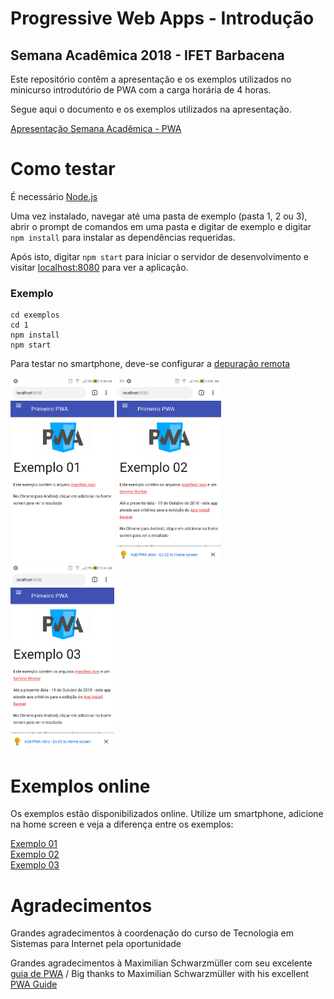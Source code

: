 # Progressive Web Apps - Introdução
## Semana Acadêmica 2018 - IFET Barbacena
Este repositório contêm a apresentação e os exemplos utilizados no minicurso introdutório de PWA com a carga horária de 4 horas.

Segue aqui o documento e os exemplos utilizados na apresentação.

[Apresentação Semana Acadêmica - PWA](https://github.com/RichardsonWTR/pwa_sem_academica/archive/master.zip)

# Como testar 
É necessário [Node.js](https://nodejs.org) 

Uma vez instalado, navegar até uma pasta de exemplo (pasta 1, 2 ou 3), abrir o prompt de comandos em uma pasta  e digitar de exemplo e digitar  `npm install` para instalar as dependências requeridas.

Após isto, digitar `npm start` para iniciar o servidor de desenvolvimento e visitar [localhost:8080](http://localhost:8080) para ver a aplicação.

### Exemplo
```
cd exemplos
cd 1
npm install
npm start
```
Para testar no smartphone, deve-se configurar a [depuração remota](https://developers.google.com/web/tools/chrome-devtools/remote-debugging/)

<p float="left">
  <img src="https://github.com/RichardsonWTR/pwa_sem_academica/blob/master/imgs/ex1.jpg" width="33%" />
  <img src="https://github.com/RichardsonWTR/pwa_sem_academica/blob/master/imgs/ex2.jpg" width="33%" />
  <img src="https://github.com/RichardsonWTR/pwa_sem_academica/blob/master/imgs/ex3.jpg" width="33%" />
</p>

# Exemplos online
Os exemplos estão disponibilizados online. Utilize um smartphone, adicione na home screen e veja a diferença entre os exemplos:
 
[Exemplo 01](https://richardsonwtr.github.io/testpwa1/)  
[Exemplo 02](https://richardsonwtr.github.io/testpwa2/)  
[Exemplo 03](https://richardsonwtr.github.io/testpwa3/)

# Agradecimentos
Grandes agradecimentos à coordenação do curso  de Tecnologia em Sistemas para Internet pela oportunidade

Grandes agradecimentos à Maximilian Schwarzmüller com seu excelente [guia de PWA](https://www.udemy.com/progressive-web-app-pwa-the-complete-guide) / Big thanks to Maximilian Schwarzmüller with his excellent [PWA Guide](https://www.udemy.com/progressive-web-app-pwa-the-complete-guide)
